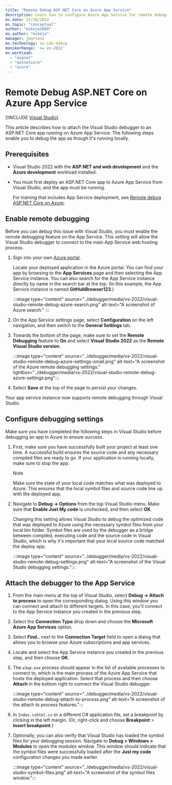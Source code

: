 ```yaml
---
title: "Remote Debug ASP.NET Core on Azure App Service"
description: Learn how to configure Azure App Service for remote debugging and attach the remote debugger from Visual Studio. 
ms.date: 12/20/2022
ms.topic: "conceptual"
author: "mikejo5000"
ms.author: "mikejo"
manager: jmartens
ms.technology: vs-ide-debug
monikerRange: '>= vs-2022'
ms.workload:
  - "aspnet"
  - "dotnetcore"
  - "azure"
---
```

# Remote Debug ASP.NET Core on Azure App Service

 [!INCLUDE [Visual Studio](~/includes/applies-to-version/vs-windows-only.md)]

This article describes how to attach the Visual Studio debugger to an ASP.NET Core app running on Azure App Service.  The following steps enable you to debug the app as though it's running locally.

## Prerequisites

- Visual Studio 2022 with the **ASP.NET and web development** and the **Azure development** workload installed.

- You must first deploy an ASP.NET Core app to Azure App Service from Visual Studio, and the app must be running.

  For training that includes App Service deployment, see [Remote debug ASP.NET Core on Azure](../debugger/remote-debugging-azure-app-service.md).

## Enable remote debugging

Before you can debug this issue with Visual Studio, you must enable the remote debugging feature on the App Service. This setting will allow the Visual Studio debugger to connect to the main App Service web hosting process.

1. Sign into your own [Azure portal](https://portal.azure.com/).

   Locate your deployed application in the Azure portal. You can find your app by browsing to the **App Services** page and then selecting the App Service instance.  You can also search for the App Service instance directly by name in the search bar at the top. (In this example, the App Service instance is named **GitHubBrowser123**.)

    :::image type="content" source="../debugger/media/vs-2022/visual-studio-remote-debug-azure-search.png"  alt-text="A screenshot of Azure search." :::

2. On the App Service settings page, select **Configuration** on the left navigation, and then switch to the **General Settings** tab.

3. Towards the bottom of the page, make sure to set the **Remote Debugging** feature to **On** and select **Visual Studio 2022** as the **Remote Visual Studio version**.

    :::image type="content" source="../debugger/media/vs-2022/visual-studio-remote-debug-azure-settings-small.png"  alt-text="A screenshot of the Azure remote debugging settings." lightbox="../debugger/media/vs-2022/visual-studio-remote-debug-azure-settings.png":::

4. Select **Save** at the top of the page to persist your changes.

Your app service instance now supports remote debugging through Visual Studio.

## Configure debugging settings

Make sure you have completed the following steps in Visual Studio before debugging an app in Azure to ensure success.

1) First, make sure you have successfully built your project at least one time. A successful build ensures the source code and any necessary compiled files are ready to go. If your application is running locally, make sure to stop the app.

   > [!NOTE]
   > Make sure the state of your local code matches what was deployed to Azure. This ensures that the local symbol files and source code line up with the deployed app.

1) Navigate to **Debug -> Options** from the top Visual Studio menu. Make sure that **Enable Just My code** is unchecked, and then select **OK**.

    Changing this setting allows Visual Studio to debug the optimized code that was deployed to Azure using the necessary symbol files from your local bin folder. Symbol files are used by the debugger as a bridge between compiled, executing code and the source code in Visual Studio, which is why it's important that your local source code matched the deploy app.

    :::image type="content" source="../debugger/media/vs-2022/visual-studio-remote-debug-settings.png" alt-text="A screenshot of the Visual Studio debugging settings.":::

## Attach the debugger to the App Service

1) From the main menu at the top of Visual Studio, select **Debug -> Attach to process** to open the corresponding dialog. Using this window you can connect and attach to different targets. In this case, you'll connect to the App Service instance you created in the previous step.

1) Select the **Connection Type** drop down and choose the **Microsoft Azure App Services** option.

1) Select **Find..** next to the **Connection Target** field to open a dialog that allows you to browse your Azure subscriptions and app services.

1) Locate and select the App Service instance you created in the previous step, and then choose **OK**.

1) The `w3wp.exe` process should appear in the list of available processes to connect to, which is the main process of the Azure App Service that hosts the deployed application. Select that process and then choose **Attach** in the bottom right to connect the Visual Studio debugger.

    :::image type="content" source="../debugger/media/vs-2022/visual-studio-remote-debug-attach-to-process.png" alt-text="A screenshot of the attach to process features.":::

1) In `Index.cshtml.cs` or a different C# application file, set a breakpoint by clicking in the left margin. (Or, right-click and choose **Breakpoint** > **Insert breakpoint**.)

1) Optionally, you can also verify that Visual Studio has loaded the symbol files for your debugging session. Navigate to **Debug > Windows > Modules** to open the modules window. This window should indicate that the symbol files were successfully loaded after the **Just my code** configuration changes you made earlier.

    :::image type="content" source="../debugger/media/vs-2022/visual-studio-symbol-files.png" alt-text="A screenshot of the symbol files window.":::
